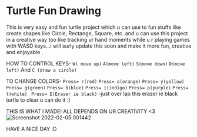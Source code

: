 # Turtle Fun Drawing 
  This is very easy and fun turtle project which u can use to fun stuffs like create shapes like Circle, Rectange, Square, etc. and u can use this project in a creative way too like tracking ur hand moments while u r playing games with WASD keys...i will surly update this soon and make it more fun, creative and enjoyable . 
  
  
 HOW TO CONTROL KEYS- 
  ``W( move up)``
  ``A(move left)``
  ``S(move down)``
  ``D(move left)`` And
  ``C (draw a circle)``
  
 TO CHANGE COLORS- 
``Press= r(red)``
``Press= o(orange)``
``Press= y(yellow)``
``Press= g(green)``
``Press= b(blue)``
``Press= i(indigo)``
``Press= p(purple)``
``Press= t(white) ``
``Press= E(Eraser ie black)``
-just over lap this eraser ie black turtle to clear u can do it :)

THIS IS WHAT I MADE! ALL DEPENDS ON UR CREATIVITY <3
 ![Screenshot 2022-02-05 001442](https://user-images.githubusercontent.com/80751691/152631283-ff92a411-2d80-44e2-8ef9-a30b32c50715.png)
 

HAVE A NICE DAY :D 


